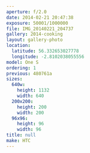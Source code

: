 ```yaml
---
aperture: f/2.0
date: 2014-02-21 20:47:38
exposure: 50001/1000000
file: IMG_20140221_204737
gallery: 2014-cooking
layout: gallery-photo
location:
  latitude: 56.332653027778
  longitude: -2.8102038055556
model: One S
ordering: 1
previous: 480761a
sizes:
  640w:
    height: 1132
    width: 640
  200x200:
    height: 200
    width: 200
  96x96:
    height: 96
    width: 96
title: null
make: HTC
---
```

